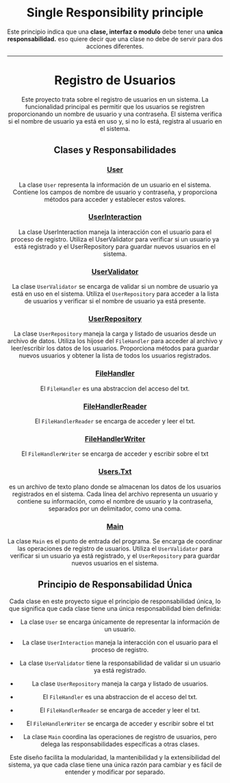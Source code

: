 <div align="center">

# Single Responsibility principle


Este principio indica que una **clase, interfaz o modulo** debe tener una **unica responsabilidad.**
eso quiere decir que una clase no debe de servir para dos acciones diferentes.

---

# Registro de Usuarios

Este proyecto trata sobre el registro de usuarios en un sistema. La funcionalidad principal es permitir que los usuarios se registren proporcionando un nombre de usuario y una contraseña. El sistema verifica si el nombre de usuario ya está en uso y, si no lo está, registra al usuario en el sistema.

## Clases y Responsabilidades

### [User](src/main/java/ar/edu/utn/frc/tup/lciii/User.java)

La clase `User` representa la información de un usuario en el sistema. Contiene los campos de nombre de usuario y contraseña, y proporciona métodos para acceder y establecer estos valores.

### [UserInteraction](src/main/java/ar/edu/utn/frc/tup/lciii/UserInteraction.java)
La clase UserInteraction maneja la interacción con el usuario para el proceso de registro. Utiliza el UserValidator para verificar si un usuario ya está registrado y el UserRepository para guardar nuevos usuarios en el sistema.

### [UserValidator](src/main/java/ar/edu/utn/frc/tup/lciii/UserValidator.java)

La clase `UserValidator` se encarga de validar si un nombre de usuario ya está en uso en el sistema. Utiliza el `UserRepository` para acceder a la lista de usuarios y verificar si el nombre de usuario ya está presente.

### [UserRepository](src/main/java/ar/edu/utn/frc/tup/lciii/UserRepository.java)

La clase `UserRepository` maneja la carga y listado de usuarios desde un archivo de datos. Utiliza los hijose del `FileHandler` para acceder al archivo y leer/escribir los datos de los usuarios. Proporciona métodos para guardar nuevos usuarios y obtener la lista de todos los usuarios registrados.

### [FileHandler](src/main/java/ar/edu/utn/frc/tup/lciii/FileHandler.java)

El `FileHandler` es una abstraccion del acceso del txt.

### [FileHandlerReader](src/main/java/ar/edu/utn/frc/tup/lciii/FileHandlerReader.java)

El `FileHandlerReader` se encarga de acceder y leer el txt.

### [FileHandlerWriter](src/main/java/ar/edu/utn/frc/tup/lciii/FileHandlerWriter.java)

El `FileHandlerWriter` se encarga de acceder y escribir sobre el txt

### [Users.Txt](src/main/java/ar/edu/utn/frc/tup/lciii/Users.txt)

es un archivo de texto plano donde se almacenan los datos de los usuarios registrados en el sistema. Cada línea del archivo representa un usuario y contiene su información, como el nombre de usuario y la contraseña, separados por un delimitador, como una coma.

### [Main](src/main/java/ar/edu/utn/frc/tup/lciii/Main.java)

La clase `Main` es el punto de entrada del programa. Se encarga de coordinar las operaciones de registro de usuarios. Utiliza el `UserValidator` para verificar si un usuario ya está registrado, y el `UserRepository` para guardar nuevos usuarios en el sistema.

## Principio de Responsabilidad Única
Cada clase en este proyecto sigue el principio de responsabilidad única, lo que significa que cada clase tiene una única responsabilidad bien definida:

- La clase `User` se encarga únicamente de representar la información de un usuario.
- La clase `UserInteraction` maneja la interacción con el usuario para el proceso de registro.
- La clase `UserValidator` tiene la responsabilidad de validar si un usuario ya está registrado.
- La clase `UserRepository` maneja la carga y listado de usuarios.
- El `FileHandler` es una abstraccion de el acceso del txt.
- El `FileHandlerReader` se encarga de acceder y leer el txt.
- El `FileHandlerWriter` se encarga de acceder y escribir sobre el txt

- La clase `Main` coordina las operaciones de registro de usuarios, pero delega las responsabilidades específicas a otras clases.

Este diseño facilita la modularidad, la mantenibilidad y la extensibilidad del sistema, ya que cada clase tiene una única razón para cambiar y es fácil de entender y modificar por separado.


</div>